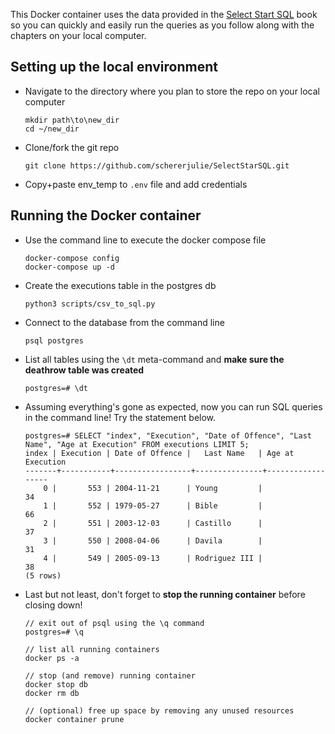 This Docker container uses the data provided in the [Select Start SQL](https://selectstarsql.com) book so you can quickly and easily run the queries as you follow along with the chapters on your local computer. 

## Setting up the local environment

* Navigate to the directory where you plan to store the repo on your local computer

    ```
    mkdir path\to\new_dir
    cd ~/new_dir
    ```

* Clone/fork the git repo

    ```
    git clone https://github.com/schererjulie/SelectStarSQL.git
    ```

* Copy+paste env_temp to `.env` file and add credentials


## Running the Docker container

* Use the command line to execute the docker compose file

    ```
    docker-compose config
    docker-compose up -d
    ```

* Create the executions table in the postgres db

    ```
    python3 scripts/csv_to_sql.py
    ```

* Connect to the database from the command line

    ```
    psql postgres
    ```

* List all tables using the `\dt` meta-command and **make sure the deathrow table was created**

    ```
    postgres=# \dt
    ```

* Assuming everything's gone as expected, now you can run SQL queries in the command line! Try the statement below. 

    ```
    postgres=# SELECT "index", "Execution", "Date of Offence", "Last Name", "Age at Execution" FROM executions LIMIT 5;
    index | Execution | Date of Offence |   Last Name   | Age at Execution 
    -------+-----------+-----------------+---------------+------------------
        0 |       553 | 2004-11-21      | Young         |               34
        1 |       552 | 1979-05-27      | Bible         |               66
        2 |       551 | 2003-12-03      | Castillo      |               37
        3 |       550 | 2008-04-06      | Davila        |               31
        4 |       549 | 2005-09-13      | Rodriguez III |               38
    (5 rows)
    ```


* Last but not least, don't forget to **stop the running container** before closing down!

    ```
    // exit out of psql using the \q command
    postgres=# \q

    // list all running containers
    docker ps -a

    // stop (and remove) running container
    docker stop db
    docker rm db

    // (optional) free up space by removing any unused resources
    docker container prune
    ```